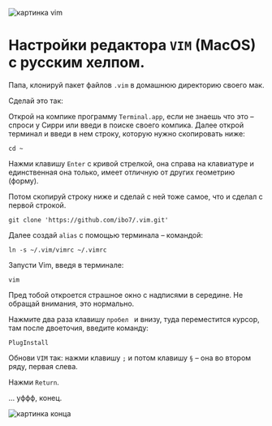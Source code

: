 ![картинка vim ](https://1.bp.blogspot.com/-nwxAcbTfezM/XfuG_btqgxI/AAAAAAAAEts/6Ct0ZJSndQMKXt1yn_HBT_edkGPPXUthQCK4BGAYYCw/s640/FullSizeRender-781384.jpg)

# Настройки редактора `VIM` (MacOS) с русским хелпом.

Папа, клонируй пакет файлов `.vim` в домашнюю директорию своего мак.

Сделай это так: 

Открой на компике программу `Terminal.app`, если не знаешь что это – спроси у Сирри или введи в поиске своего компика. Далее открой терминал и введи в нем строку, которую нужно скопировать ниже:

```shell
cd ~
```

Нажми клавишу `Enter` с кривой стрелкой, она справа на клавиатуре и единственная она
только, имеет отличную от
других геометрию (форму).

Потом скопируй строку ниже и сделай с ней тоже самое, что и сделал с первой
строкой.
        
```shell
git clone 'https://github.com/ibo7/.vim.git'
```

Далее создай `alias` с помощью терминала – командой: 

```shell
ln -s ~/.vim/vimrc ~/.vimrc
```

Запусти Vim, введя в терминале:

```shell 
vim
```

Пред тобой откроется страшное окно с надписями в середине. Не обращай внимания,
это нормально.

Нажмите два раза клавишу `пробел ` и внизу, туда переместится курсор, там после двоеточия, введите команду:

```shell
PlugInstall
```

Обнови `VIM` так: нажми клавишу `;` и потом клавишу `§` – она во втором ряду,
первая слева.

Нажми `Return`.

… уффф, конец.

![картинка
конца](https://2.bp.blogspot.com/-adiAk1fYThI/XfurLogWmAI/AAAAAAAAEuE/31wTTMAXuF8txWEjGBLXoNGZKAZerF-mQCK4BGAYYCw/s320/FullSizeRender-745973.jpg)
